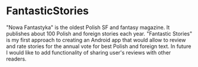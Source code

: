 # FantasticStories
"Nowa Fantastyka" is the oldest Polish SF and fantasy magazine. It publishes about 100 Polish and foreign stories each year.  "Fantastic Stories" is my first approach to creating an Android app that would allow to review and rate stories for the annual vote for best Polish and foreign text. In future I would like to add functionality of sharing user's reviews with other readers.
